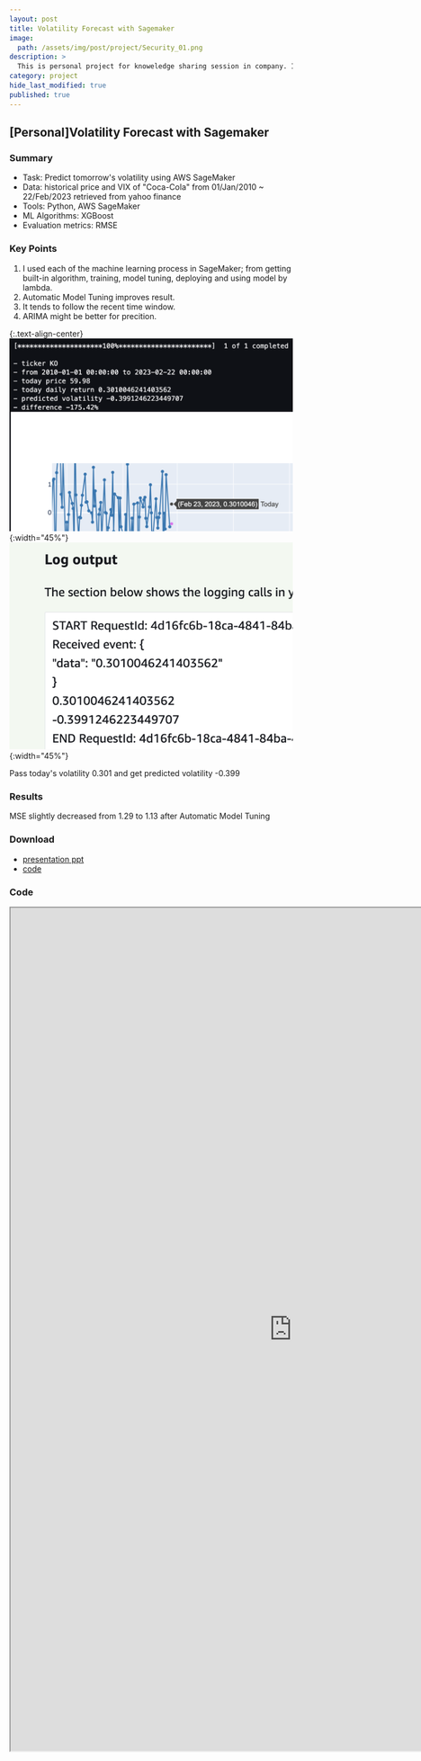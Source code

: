 ```yaml
---
layout: post
title: Volatility Forecast with Sagemaker
image: 
  path: /assets/img/post/project/Security_01.png
description: >
  This is personal project for knoweledge sharing session in company. I built pipeline of forcasting volatility based on historical price and VIX.
category: project
hide_last_modified: true
published: true
---
```

## [Personal]Volatility Forecast with Sagemaker

### Summary
* Task: Predict tomorrow's volatility using AWS SageMaker
* Data: historical price and VIX of "Coca-Cola" from 01/Jan/2010 ~ 22/Feb/2023 retrieved from yahoo finance
* Tools: Python, AWS SageMaker
* ML Algorithms: XGBoost
* Evaluation metrics: RMSE

### Key Points
1. I used each of the machine learning process in SageMaker; from getting built-in algorithm, training, model tuning, deploying and using model by lambda. 
2. Automatic Model Tuning improves result.
3. It tends to follow the recent time window.
4. ARIMA might be better for precition.

{:.text-align-center}
![400x200](/assets/img/post/project/volatility_inference01.png){:width="45%"}
![400x200](/assets/img/post/project/volatility_inference02.png){:width="45%"}

Pass today's volatility 0.301 and get predicted volatility -0.399

### Results
MSE slightly decreased from 1.29 to 1.13 after Automatic Model Tuning

### Download
* <a href="https://github.com/soyeonkimgithub/Volatility-Sagemaker/blob/main/Volatility_Forecast_Sagemaker.pptx">presentation ppt</a>
* <a href="https://github.com/soyeonkimgithub/Volatility-Sagemaker/blob/main/xgboost_volatility_forecast.ipynb">code</a>

### Code
<iframe src="https://nbviewer.org/github/soyeonkimgithub/Volatility-Sagemaker/blob/main/xgboost_volatility_forecast.ipynb" width="1000" height="1500" scrolling="yes" frameborder="1"></iframe>
